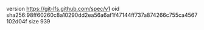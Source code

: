 version https://git-lfs.github.com/spec/v1
oid sha256:98ff60260c8a10290dd2ea56a6af1f47144ff737a874266c755ca4567102d04f
size 939
